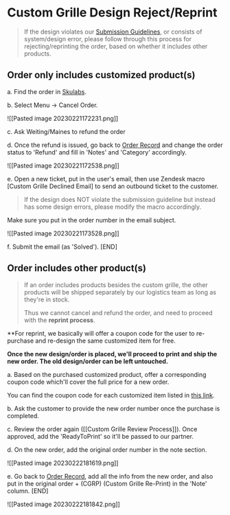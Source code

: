 # Custom Grille Design Reject/Reprint
> If the design violates our [Submission Guidelines](https://help.positivegrid.com/hc/en-us/articles/9291263379341-Personalized-Product-Submission-Guidelines), or consists of system/design error, please follow through this process for rejecting/reprinting the order, based on whether it includes other products.

## Order only includes customized product(s)

a. Find the order in [Skulabs](https://app.skulabs.com/). 

b. Select Menu -> Cancel Order.

![[Pasted image 20230221172231.png]]

c. Ask Weiting/Maines to refund the order

d. Once the refund is issued, go back to [Order Record](https://docs.google.com/spreadsheets/d/1we-F-6i0Vch8DEKhzYNKKCP_bRx8EPp_VVGbgFXFa9I/edit?pli=1#gid=366409741) and change the order status to 'Refund' and fill in 'Notes' and 'Category' accordingly.

![[Pasted image 20230221172538.png]]

e. Open a new ticket, put in the user's email, then use Zendesk macro [Custom Grille Declined Email] to send an outbound ticket to the customer. 

> If the design does NOT violate the submission guideline but instead has some design errors, please modify the macro accordingly. 

Make sure you put in the order number in the email subject.

![[Pasted image 20230221173528.png]]

f. Submit the email (as 'Solved'). [END]


## Order includes other product(s)

> If an order includes products besides the custom grille, the other products will be shipped separately by our logistics team as long as they're in stock. 
> 
> Thus we cannot cancel and refund the order, and need to proceed with the **reprint process**.

**For reprint, we basically will offer a coupon code for the user to re-purchase and re-design the same customized item for free. 

**Once the new design/order is placed, we'll proceed to print and ship the new order. The old design/order can be left untouched.**

a. Based on the purchased customized product, offer a corresponding coupon code which'll cover the full price for a new order.

You can find the coupon code for each customized item listed in [this link](https://docs.google.com/spreadsheets/d/1we-F-6i0Vch8DEKhzYNKKCP_bRx8EPp_VVGbgFXFa9I/edit?pli=1#gid=861761529).

b. Ask the customer to provide the new order number once the purchase is completed. 

c. Review the order again ([[Custom Grille Review Process]]). Once approved, add the 'ReadyToPrint' so it'll be passed to our partner.

d. On the new order, add the original order number in the note section.

![[Pasted image 20230222181619.png]]

e. Go back to [Order Record](https://docs.google.com/spreadsheets/d/1we-F-6i0Vch8DEKhzYNKKCP_bRx8EPp_VVGbgFXFa9I/edit?pli=1#gid=366409741), add all the info from the new order, and also put in the original order + (CGRP) (Custom Grille Re-Print) in the 'Note' column. [END]

![[Pasted image 20230222181842.png]]


